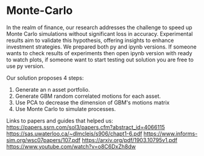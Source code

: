# Monte-Carlo
In the realm of finance, our research addresses the challenge to speed up Monte Carlo simulations without significant loss in accuracy.   Experimental results aim to validate this hypothesis, offering insights to enhance investment strategies.
We prepared both py and ipynb versions. If someone wants to check results of experiments then open ipynb version with ready to watch plots, if someone want to start testing out solution you are free to use py version. 

Our solution proposes 4 steps:
1. Generate an n asset portfolio.
2. Generate GBM random correlated motions for each asset.
3. Use PCA to decrease the dimension of GBM's motions matrix
4. Use Monte Carlo to simulate processes.

Links to papers and guides that helped us:
https://papers.ssrn.com/sol3/papers.cfm?abstract_id=4066115
https://sas.uwaterloo.ca/~dlmcleis/s906/chapt1-6.pdf
https://www.informs-sim.org/wsc07papers/107.pdf
https://arxiv.org/pdf/1903.10795v1.pdf
https://www.youtube.com/watch?v=o8C6DxZh8dw
